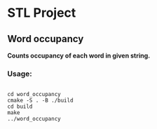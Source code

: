 # STL Project

## Word occupancy

**Counts occupancy of each word in given string.**

### Usage:

```

cd word_occupancy
cmake -S . -B ./build
cd build
make
../word_occupancy

```
